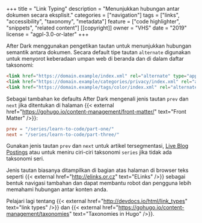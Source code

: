 +++
title = "Link Typing"
description = "Menunjukkan hubungan antar dokumen secara eksplisit."
categories = ["navigation"]
tags = ["links", "accessibility", "taxonomy", "metadata"]
feature = ["code highlighter", "snippets", "related content"]
[[copyright]]
  owner = "VHS"
  date = "2019"
  license = "agpl-3.0-or-later"
+++

After Dark menggunakan pengetikan tautan untuk menunjukkan hubungan semantik antara dokumen. Secara default tipe tautan `alternate` digunakan untuk menyorot keberadaan umpan web di beranda dan di dalam daftar taksonomi:

```html
<link href="https://domain.example/index.xml" rel="alternate" type="application/rss+xml" title="After Dark">
<link href="https://domain.example/categories/privacy/index.xml" rel="alternate" type="application/rss+xml" title="After Dark">
<link href="https://domain.example/tags/color/index.xml" rel="alternate" type="application/rss+xml" title="After Dark">
```

Sebagai tambahan ke defaults After Dark mengenali jenis tautan `prev` dan `next` jika ditentukan di halaman {{< external href="https://gohugo.io/content-management/front-matter/" text="Front Matter" />}}:

```toml
prev = "/series/learn-to-code/part-one/"
next = "/series/learn-to-code/part-three/"
```

Gunakan jenis tautan `prev` dan `next` untuk artikel tersegmentasi, [Live Blog Postings](https://schema.org/LiveBlogPosting) atau untuk meniru ciri-ciri taksonomi `series` jika tidak ada taksonomi seri.

Jenis tautan biasanya ditampilkan di bagian atas halaman di browser teks seperti {{< external href="http://elinks.or.cz" text="ELinks" />}} sebagai bentuk navigasi tambahan dan dapat membantu robot dan pengguna lebih memahami hubungan antar konten anda.

Pelajari lagi tentang {{< external href="http://devdocs.io/html/link_types" text="link types" />}} dan {{< external href="https://gohugo.io/content-management/taxonomies" text="Taxonomies in Hugo" />}}.
